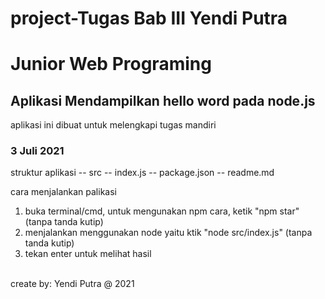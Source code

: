 # project-Tugas Bab III Yendi Putra
# Junior Web Programing

## Aplikasi Mendampilkan hello word pada node.js

aplikasi ini dibuat untuk melengkapi tugas mandiri

### 3 Juli 2021
struktur aplikasi
-- src
	-- index.js
-- package.json
-- readme.md

cara menjalankan palikasi
1. buka terminal/cmd, untuk mengunakan npm cara, ketik "npm star" (tanpa tanda kutip)
2. menjalankan menggunakan node yaitu ktik "node src/index.js" (tanpa tanda kutip)
4. tekan enter untuk melihat hasil

<br>
create by: Yendi Putra @ 2021